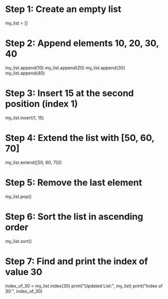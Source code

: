 # Step 1: Create an empty list
my_list = []

# Step 2: Append elements 10, 20, 30, 40
my_list.append(10)
my_list.append(20)
my_list.append(30)
my_list.append(40)

# Step 3: Insert 15 at the second position (index 1)
my_list.insert(1, 15)

# Step 4: Extend the list with [50, 60, 70]
my_list.extend([50, 60, 70])

# Step 5: Remove the last element
my_list.pop()

# Step 6: Sort the list in ascending order
my_list.sort()

# Step 7: Find and print the index of value 30
index_of_30 = my_list.index(30)
print("Updated List:", my_list)
print("Index of 30:", index_of_30)
